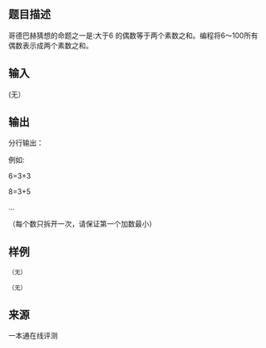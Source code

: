## 题目描述

哥德巴赫猜想的命题之一是:大于6 的偶数等于两个素数之和。编程将6～100所有偶数表示成两个素数之和。

## 输入

(无）

## 输出

分行输出：

例如:

6=3+3

8=3+5

...

（每个数只拆开一次，请保证第一个加数最小）

## 样例

```input1
（无）
```

```output1
（无）
```


 ## 来源

 一本通在线评测 